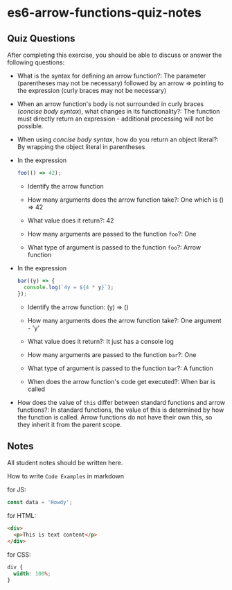 # es6-arrow-functions-quiz-notes

## Quiz Questions

After completing this exercise, you should be able to discuss or answer the following questions:

- What is the syntax for defining an arrow function?: The parameter (parentheses may not be necessary) followed by an arrow => pointing to the expression (curly braces may not be necessary)

- When an arrow function's body is not surrounded in curly braces (_concise body syntax_), what changes in its functionality?: The function must directly return an expression - additional processing will not be possible.

- When using _concise body syntax_, how do you return an object literal?: By wrapping the object literal in parentheses

- In the expression

  ```js
  foo(() => 42);
  ```

  - Identify the arrow function

  - How many arguments does the arrow function take?: One which is () => 42

  - What value does it return?: 42

  - How many arguments are passed to the function `foo`?: One

  - What type of argument is passed to the function `foo`?: Arrow function

- In the expression

  ```js
  bar((y) => {
    console.log(`4y = ${4 * y}`);
  });
  ```

  - Identify the arrow function: (y) => ()

  - How many arguments does the arrow function take?: One argument - 'y'

  - What value does it return?: It just has a console log

  - How many arguments are passed to the function `bar`?: One

  - What type of argument is passed to the function `bar`?: A function

  - When does the arrow function's code get executed?: When bar is called

- How does the value of `this` differ between standard functions and arrow functions?: In standard functions, the value of this is determined by how the function is called. Arrow functions do not have their own this, so they inherit it from the parent scope.

## Notes

All student notes should be written here.

How to write `Code Examples` in markdown

for JS:

```javascript
const data = 'Howdy';
```

for HTML:

```html
<div>
  <p>This is text content</p>
</div>
```

for CSS:

```css
div {
  width: 100%;
}
```
